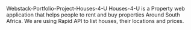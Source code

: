 Webstack-Portfolio-Project-Houses-4-U
Houses-4-U is a Property web application that helps people to rent and buy properties Around South Africa. We are using Rapid API to list houses, their locations and prices.
